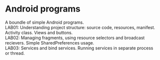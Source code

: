 # Android programs
A boundle of simple Android programs.<br />
LAB01: Understanding project structure: source code, resources, manifest. Activity class. Views and buttons. <br />
LAB02: Managing fragments, using resource selectors and broadcast recievers. Simple SharedPreferences usage. <br />
LAB03: Services and bind services. Running services in separate process or thread.
